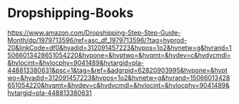 # Dropshipping-Books

https://www.amazon.com/Dropshipping-Step-Step-Guide-Month/dp/1979713596/ref=asc_df_1979713596/?tag=hyprod-20&linkCode=df0&hvadid=312091457223&hvpos=1o2&hvnetw=g&hvrand=15066013428651054220&hvpone=&hvptwo=&hvqmt=&hvdev=c&hvdvcmdl=&hvlocint=&hvlocphy=9041489&hvtargid=pla-448813380631&psc=1&tag=&ref=&adgrpid=62820903995&hvpone=&hvptwo=&hvadid=312091457223&hvpos=1o2&hvnetw=g&hvrand=15066013428651054220&hvqmt=&hvdev=c&hvdvcmdl=&hvlocint=&hvlocphy=9041489&hvtargid=pla-448813380631
